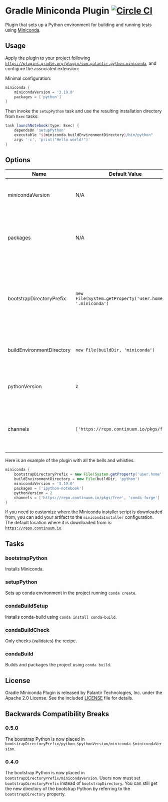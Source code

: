 Gradle Miniconda Plugin [![Circle CI](https://circleci.com/gh/palantir/gradle-miniconda-plugin.svg?style=svg)](https://circleci.com/gh/palantir/gradle-miniconda-plugin)
=======================

Plugin that sets up a Python environment for building and running tests using
[Miniconda](http://conda.pydata.org/miniconda.html).

Usage
-----

Apply the plugin to your project following
[`https://plugins.gradle.org/plugin/com.palantir.python.miniconda`](https://plugins.gradle.org/plugin/com.palantir.python.miniconda),
and configure the associated extension:

Minimal configuration:
```gradle
miniconda {
    minicondaVersion = '3.19.0'
    packages = ['python']
}
```
Then invoke the `setupPython` task and use the resulting installation directory from `Exec` tasks:

```gradle
task launchNotebook(type: Exec) {
    dependsOn 'setupPython'
    executable "${miniconda.buildEnvironmentDirectory}/bin/python"
    args '-c', 'print("Hello world!")'
}
```

Options
-------

| Name | Default Value | Description | Optional |
| ---- | ------------- | ----------- | -------- |
| minicondaVersion | N/A | The miniconda version which you want to use. See [the miniconda repo](https://repo.continuum.io/miniconda/) | false
| packages | N/A | The conda packages you want installed into your conda environment. This list must contain at least one argument. | false
| bootstrapDirectoryPrefix | `new File(System.getProperty('user.home'), '.miniconda')` | The root directory to put the root install of miniconda. This helps performance by caching the root environment by `pythonVersion` and `minicondaVersion`. | true
| buildEnvironmentDirectory | `new File(buildDir, 'miniconda')` | The directory to place your specific miniconda environment. | true
| pythonVersion | `2` | The python version you want for your miniconda. If you want Miniconda3, this value is 3. | true
| channels | `['https://repo.continuum.io/pkgs/free']` | The list of conda channels you want to use for downloading conda packages. Must not be empty. | true

Here is an example of the plugin with all the bells and whistles.
```gradle
miniconda {
    bootstrapDirectoryPrefix = new File(System.getProperty('user.home'), '.miniconda')
    buildEnvironmentDirectory = new File(buildDir, 'python')
    minicondaVersion = '3.19.0'
    packages = ['ipython-notebook']
    pythonVersion = 2
    channels = ['https://repo.continuum.io/pkgs/free', 'conda-forge']
}
```

If you need to customize where the Miniconda installer script is downloaded from, you can add your artifact to the `minicondaInstaller`
configuration. The default location where it is downloaded from is: [`https://repo.continuum.io`](https://repo.continuum.io).

Tasks
-----

### bootstrapPython
Installs Miniconda.

### setupPython
Sets up conda environment in the project running `conda create`.

### condaBuildSetup
Installs conda-build using `conda install conda-build`.

### condaBuildCheck
Only checks (validates) the recipe.

### condaBuild
Builds and packages the project using `conda build`.

License
-------

Gradle Miniconda Plugin is released by Palantir Technologies, Inc. under the Apache 2.0 License. See the included
[LICENSE](LICENSE) file for details.

Backwards Compatibility Breaks
------------------------------

### 0.5.0
The bootstrap Python is now placed in `bootstrapDirectoryPrefix/python-$pythonVersion/miniconda-$minicondaVersion`.

### 0.4.0
The bootstrap Python is now placed in `bootstrapDirectoryPrefix/minicondaVersion`. Users now must set
`bootstrapDirectoryPrefix` instead of `bootstrapDirectory`. You can still get the new directory of the bootstrap Python
by referring to the `bootstrapDirectory` property.

